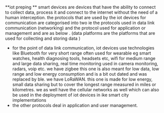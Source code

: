 **iot preping **
smart devices are devices that have the ability to connect to collect data, process it and connect to the internet without the need of a human interception. 
the protocols that are used by the iot devices for communication are categorised into two ie the protocols used in data link communication (networking) and the protocol used for application or management and are as below .  (data platforms are the platforms that are used for collecting and storing data )
- for the point of data link communication, iot devices use technologies like Bluetooth for very short range often used for wearable eg smart watches, health diagnosing tools, headsets etc, wifi for medium range and large data sharing, real time monitoring used in camera monitoring, radars, voip etc. we have zigbee this one is also meant for low data, low range and low energy consumption and is a bit out dated and was replaced by ble. we have LoRaWAN. this one is made for low energy, small data sharing but to cover the longest range measured in miles or kilometres. we as well have the cellular networks as well which can also be used in the deployment of iot devices in ike smart city implementations 
- the other protocols deal in application and user management. 